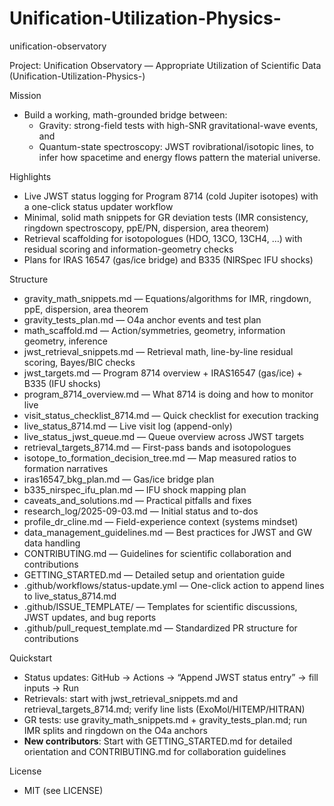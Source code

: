 # Unification-Utilization-Physics-
unification-observatory 

Project: Unification Observatory — Appropriate Utilization of Scientific Data (Unification-Utilization-Physics-)

Mission
- Build a working, math-grounded bridge between:
  - Gravity: strong-field tests with high-SNR gravitational-wave events, and
  - Quantum-state spectroscopy: JWST rovibrational/isotopic lines,
  to infer how spacetime and energy flows pattern the material universe.

Highlights
- Live JWST status logging for Program 8714 (cold Jupiter isotopes) with a one-click status updater workflow
- Minimal, solid math snippets for GR deviation tests (IMR consistency, ringdown spectroscopy, ppE/PN, dispersion, area theorem)
- Retrieval scaffolding for isotopologues (HDO, 13CO, 13CH4, …) with residual scoring and information-geometry checks
- Plans for IRAS 16547 (gas/ice bridge) and B335 (NIRSpec IFU shocks)

Structure
- gravity_math_snippets.md — Equations/algorithms for IMR, ringdown, ppE, dispersion, area theorem
- gravity_tests_plan.md — O4a anchor events and test plan
- math_scaffold.md — Action/symmetries, geometry, information geometry, inference
- jwst_retrieval_snippets.md — Retrieval math, line-by-line residual scoring, Bayes/BIC checks
- jwst_targets.md — Program 8714 overview + IRAS16547 (gas/ice) + B335 (IFU shocks)
- program_8714_overview.md — What 8714 is doing and how to monitor live
- visit_status_checklist_8714.md — Quick checklist for execution tracking
- live_status_8714.md — Live visit log (append-only)
- live_status_jwst_queue.md — Queue overview across JWST targets
- retrieval_targets_8714.md — First-pass bands and isotopologues
- isotope_to_formation_decision_tree.md — Map measured ratios to formation narratives
- iras16547_bkg_plan.md — Gas/ice bridge plan
- b335_nirspec_ifu_plan.md — IFU shock mapping plan
- caveats_and_solutions.md — Practical pitfalls and fixes
- research_log/2025-09-03.md — Initial status and to-dos
- profile_dr_cline.md — Field-experience context (systems mindset)
- data_management_guidelines.md — Best practices for JWST and GW data handling
- CONTRIBUTING.md — Guidelines for scientific collaboration and contributions
- GETTING_STARTED.md — Detailed setup and orientation guide
- .github/workflows/status-update.yml — One-click action to append lines to live_status_8714.md
- .github/ISSUE_TEMPLATE/ — Templates for scientific discussions, JWST updates, and bug reports
- .github/pull_request_template.md — Standardized PR structure for contributions

Quickstart
- Status updates: GitHub → Actions → “Append JWST status entry” → fill inputs → Run
- Retrievals: start with jwst_retrieval_snippets.md and retrieval_targets_8714.md; verify line lists (ExoMol/HITEMP/HITRAN)
- GR tests: use gravity_math_snippets.md + gravity_tests_plan.md; run IMR splits and ringdown on the O4a anchors
- **New contributors**: Start with GETTING_STARTED.md for detailed orientation and CONTRIBUTING.md for collaboration guidelines

License
- MIT (see LICENSE)

